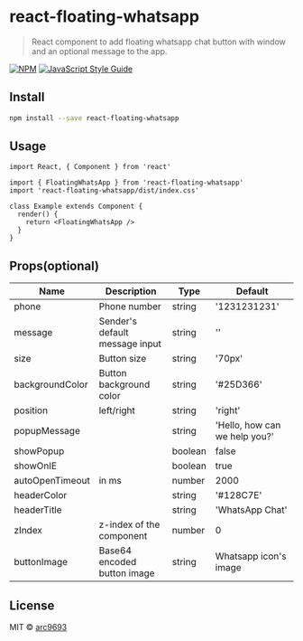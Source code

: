 # react-floating-whatsapp

> React component to add floating whatsapp chat button with window and an optional message to the app.

[![NPM](https://img.shields.io/npm/v/react-floating-whatsapp.svg)](https://www.npmjs.com/package/react-floating-whatsapp) [![JavaScript Style Guide](https://img.shields.io/badge/code_style-standard-brightgreen.svg)](https://standardjs.com)

## Install

```bash
npm install --save react-floating-whatsapp
```

## Usage

```tsx
import React, { Component } from 'react'

import { FloatingWhatsApp } from 'react-floating-whatsapp'
import 'react-floating-whatsapp/dist/index.css'

class Example extends Component {
  render() {
    return <FloatingWhatsApp />
  }
}
```
## Props(optional)
  Name | Description | Type | Default
  ---|---|---|---
  phone| Phone number | string | '1231231231'
  message| Sender's default message input | string | ''
  size| Button size | string | '70px'
  backgroundColor| Button background color |string | '#25D366'
  position| left/right |string | 'right'
  popupMessage| |string | 'Hello, how can we help you?'
  showPopup| |boolean | false
  showOnIE| |boolean | true
  autoOpenTimeout| in ms |number | 2000
  headerColor| |string | '#128C7E'
  headerTitle| |string | 'WhatsApp Chat'
  zIndex| z-index of the component| number | 0
  buttonImage| Base64 encoded button image | string | Whatsapp icon's image

## License

MIT © [arc9693](https://github.com/arc9693)
